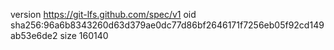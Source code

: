 version https://git-lfs.github.com/spec/v1
oid sha256:96a6b8343260d63d379ae0dc77d86bf2646171f7256eb05f92cd149ab53e6de2
size 160140
